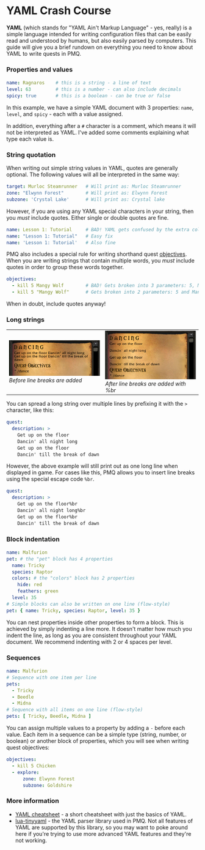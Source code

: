# YAML Crash Course

**YAML** (which stands for "YAML Ain't Markup Language" - yes, really) is a simple language intended for writing configuration files that can be easily read and understood by humans, but also easily parsed by computers. This guide will give you a brief rundown on everything you need to know about YAML to write quests in PMQ.

### Properties and values

```yaml
name: Ragnaros    # this is a string - a line of text
level: 63         # this is a number - can also include decimals
spicy: true       # this is a boolean - can be true or false
```

In this example, we have a simple YAML document with 3 properties: `name`, `level`, and `spicy` - each with a value assigned.

In addition, everything after a `#` character is a comment, which means it will not be interpreted as YAML. I've added some comments explaining what type each value is.

### String quotation

When writing out simple string values in YAML, quotes are generally optional. The following values will all be interpreted in the same way:

```yaml
target: Murloc Steamrunner   # Will print as: Murloc Steamrunner
zone: "Elwynn Forest"        # Will print as: Elwynn Forest
subzone: 'Crystal Lake'      # Will print as: Crystal lake
```

However, if you are using any YAML special characters in your string, then you *must* include quotes. Either single or double quotes are fine.

```yaml
name: Lesson 1: Tutorial     # BAD! YAML gets confused by the extra colon
name: "Lesson 1: Tutorial"   # Easy fix
name: 'Lesson 1: Tutorial'   # Also fine
```

PMQ also includes a special rule for writing shorthand quest [objectives](../objectives.md). When you are writing strings that contain multiple words, you *must* include quotes in order to group these words together.

```yaml
objectives:
  - kill 5 Mangy Wolf        # BAD! Gets broken into 3 parameters: 5, Mangy, and Wolf
  - kill 5 "Mangy Wolf"      # Gets broken into 2 parameters: 5 and Mangy Wolf
```

When in doubt, include quotes anyway!

### Long strings

<table>
  <tr>
    <td>
      <a href="../assets/images/line-break-before.png"><img src="../assets/images/line-break-before.png"/></a><br/>
      <i>Before line breaks are added</i>
    </td>
    <td>
      <a href="../assets/images/line-break-after.png"><img src="../assets/images/line-break-after.png"/></a><br/>
      <i>After line breaks are added with %br</i>
    </td>
  </tr>
</table>

You can spread a long string over multiple lines by prefixing it with the `>` character, like this:

```yaml
quest:
  description: >
    Get up on the floor
    Dancin' all night long
    Get up on the floor
    Dancin' till the break of dawn
```

However, the above example will still print out as one long line when displayed in game. For cases like this, PMQ allows you to insert line breaks using the special escape code `%br`.

```yaml
quest:
  description: >
    Get up on the floor%br
    Dancin' all night long%br
    Get up on the floor%br
    Dancin' till the break of dawn
```

### Block indentation

```yaml
name: Malfurion
pet: # the "pet" block has 4 properties
  name: Tricky
  species: Raptor
  colors: # the "colors" block has 2 properties
    hide: red
    feathers: green
  level: 35
# Simple blocks can also be written on one line (flow-style)
pet: { name: Tricky, species: Raptor, level: 35 }
```

You can nest properties inside other properties to form a block. This is achieved by simply indenting a line more. It doesn't matter how much you indent the line, as long as you are consistent throughout your YAML document. We recommend indenting with 2 or 4 spaces per level.

### Sequences

```yaml
name: Malfurion
# Sequence with one item per line
pets:
  - Tricky
  - Beedle
  - Midna
# Sequence with all items on one line (flow-style)
pets: [ Tricky, Beedle, Midna ]
```

You can assign multiple values to a property by adding a `-` before each value. Each item in a sequence can be a simple type (string, number, or boolean) or another block of properties, which you will see when writing quest objectives:

```yaml
objectives:
  - kill 5 Chicken
  - explore:
      zone: Elwynn Forest
      subzone: Goldshire
```

### More information

* [YAML cheatsheet](https://cheat.readthedocs.io/en/latest/yaml.html) - a short cheatsheet with just the basics of YAML.
* [lua-tinyyaml](https://github.com/peposso/lua-tinyyaml) - the YAML parser library used in PMQ. Not all features of YAML are supported by this library, so you may want to poke around here if you're trying to use more advanced YAML features and they're not working.
